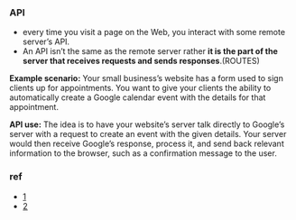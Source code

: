 ### API
- every time you visit a page on the Web, you interact with some remote server’s API.
- An API isn’t the same as the remote server rather **it is the part of the server that receives requests and sends responses**.(ROUTES)

**Example scenario:** Your small business’s website has a form used to sign clients up for appointments. You want to give your clients the ability to automatically create a Google calendar event with the details for that appointment.

**API use:** The idea is to have your website’s server talk directly to Google’s server with a request to create an event with the given details. Your server would then receive Google’s response, process it, and send back relevant information to the browser, such as a confirmation message to the user.

### ref
- [1](https://www.webopedia.com/definitions/api/)
- [2](https://www.freecodecamp.org/news/what-is-an-api-in-english-please-b880a3214a82/)
